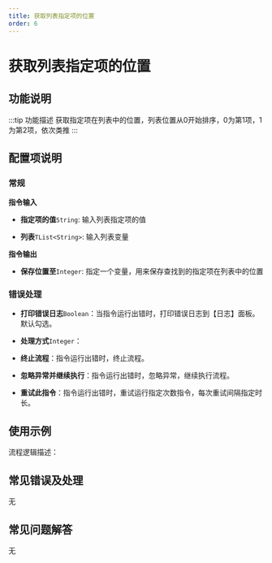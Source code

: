 ```yaml
---
title: 获取列表指定项的位置
order: 6
---
```


# 获取列表指定项的位置

## 功能说明

:::tip 功能描述
获取指定项在列表中的位置，列表位置从0开始排序，0为第1项，1为第2项，依次类推
:::

## 配置项说明

### 常规

**指令输入**

- **指定项的值**`String`: 输入列表指定项的值

- **列表**`TList<String>`: 输入列表变量


**指令输出**

- **保存位置至**`Integer`: 指定一个变量，用来保存查找到的指定项在列表中的位置

### 错误处理

- **打印错误日志**`Boolean`：当指令运行出错时，打印错误日志到【日志】面板。默认勾选。

- **处理方式**`Integer`：

 - **终止流程**：指令运行出错时，终止流程。

 - **忽略异常并继续执行**：指令运行出错时，忽略异常，继续执行流程。

 - **重试此指令**：指令运行出错时，重试运行指定次数指令，每次重试间隔指定时长。

## 使用示例

流程逻辑描述：

## 常见错误及处理

无

## 常见问题解答

无


